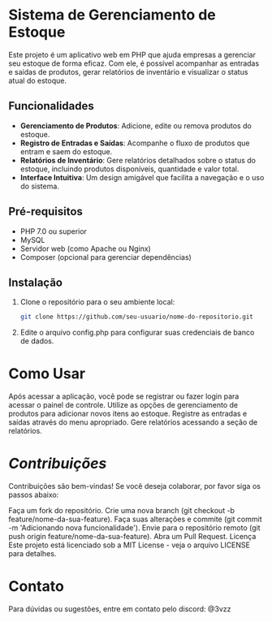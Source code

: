 # Sistema de Gerenciamento de Estoque

Este projeto é um aplicativo web em PHP que ajuda empresas a gerenciar seu estoque de forma eficaz. Com ele, é possível acompanhar as entradas e saídas de produtos, gerar relatórios de inventário e visualizar o status atual do estoque.

## Funcionalidades

- **Gerenciamento de Produtos**: Adicione, edite ou remova produtos do estoque.
- **Registro de Entradas e Saídas**: Acompanhe o fluxo de produtos que entram e saem do estoque.
- **Relatórios de Inventário**: Gere relatórios detalhados sobre o status do estoque, incluindo produtos disponíveis, quantidade e valor total.
- **Interface Intuitiva**: Um design amigável que facilita a navegação e o uso do sistema.

## Pré-requisitos

- PHP 7.0 ou superior
- MySQL
- Servidor web (como Apache ou Nginx)
- Composer (opcional para gerenciar dependências)

## Instalação

1. Clone o repositório para o seu ambiente local:

   ```bash
   git clone https://github.com/seu-usuario/nome-do-repositorio.git

2. Edite o arquivo config.php para configurar suas credenciais de banco de dados.

# **Como Usar**

Após acessar a aplicação, você pode se registrar ou fazer login para acessar o painel de controle.
Utilize as opções de gerenciamento de produtos para adicionar novos itens ao estoque.
Registre as entradas e saídas através do menu apropriado.
Gere relatórios acessando a seção de relatórios.

# *Contribuições*

Contribuições são bem-vindas! Se você deseja colaborar, por favor siga os passos abaixo:

Faça um fork do repositório.
Crie uma nova branch (git checkout -b feature/nome-da-sua-feature).
Faça suas alterações e commite (git commit -m 'Adicionando nova funcionalidade').
Envie para o repositório remoto (git push origin feature/nome-da-sua-feature).
Abra um Pull Request.
Licença
Este projeto está licenciado sob a MIT License - veja o arquivo LICENSE para detalhes.

# **Contato**
Para dúvidas ou sugestões, entre em contato pelo discord: @3vzz
